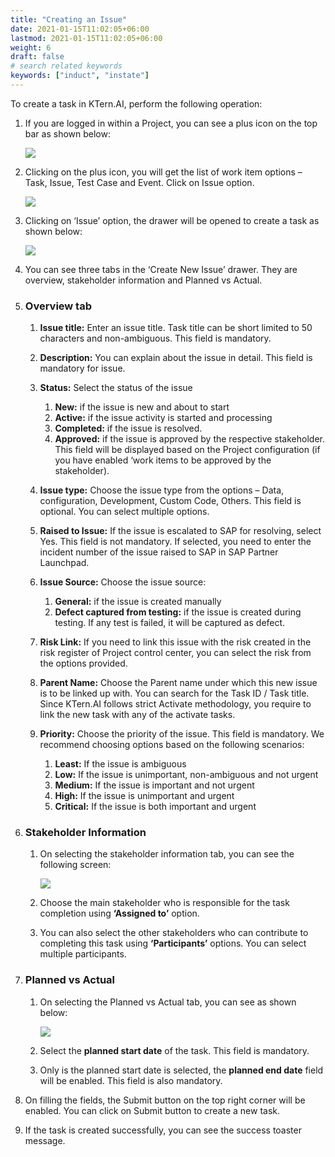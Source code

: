 ```yaml
---
title: "Creating an Issue"
date: 2021-01-15T11:02:05+06:00
lastmod: 2021-01-15T11:02:05+06:00
weight: 6
draft: false
# search related keywords
keywords: ["induct", "instate"]
---
```



To create a task in KTern.AI, perform the following operation:

1. If you are logged in within a Project, you can see a plus icon on the top bar as shown below:

   ![](https://storage.googleapis.com/ktern-docs-files/create-issue-1.png)

2. Clicking on the plus icon, you will get the list of work item options – Task, Issue, Test Case and Event. Click on Issue option.

   ![](https://storage.googleapis.com/ktern-docs-files/create-issue-2.png)

3. Clicking on ‘Issue’ option, the drawer will be opened to create a task as shown below:

   ![](https://storage.googleapis.com/ktern-docs-files/create-issue-3.png)

4. You can see three tabs in the ‘Create New Issue’ drawer. They are overview, stakeholder information and Planned vs Actual.

5. ### Overview tab

   1. **Issue title:** Enter an issue title. Task title can be short limited to 50 characters and non-ambiguous. This field is mandatory.

   2. **Description:** You can explain about the issue in detail. This field is mandatory for issue.

   3. **Status:** Select the status of the issue
      1. **New:** if the issue is new and about to start
      2. **Active:** if the issue activity is started and processing
      3. **Completed:** if the issue is resolved.
      4. **Approved:** if the issue is approved by the respective stakeholder. This field will be displayed based on the Project configuration (if you have enabled ‘work items to be approved by the stakeholder).
   4. **Issue type:** Choose the issue type from the options – Data, configuration, Development, Custom Code, Others. This field is optional. You can select multiple options.

   5. **Raised to Issue:** If the issue is escalated to SAP for resolving, select Yes. This field is not mandatory. If selected, you need to enter the incident number of the issue raised to SAP in SAP Partner Launchpad.

   6. **Issue Source:** Choose the issue source:
      1. **General:** if the issue is created manually
      2. **Defect captured from testing:** if the issue is created during testing. If any test is failed, it will be captured as defect.
   7. **Risk Link:** If you need to link this issue with the risk created in the risk register of Project control center, you can select the risk from the options provided.

   8. **Parent Name:** Choose the Parent name under which this new issue is to be linked up with. You can search for the Task ID / Task title. Since KTern.AI follows strict Activate methodology, you require to link the new task with any of the activate tasks.

   9. **Priority:** Choose the priority of the issue. This field is mandatory. We recommend choosing options based on the following scenarios:
      1. **Least:** If the issue is ambiguous
      2. **Low:** If the issue is unimportant, non-ambiguous and not urgent
      3. **Medium:** If the issue is important and not urgent
      4. **High:** If the issue is unimportant and urgent
      5. **Critical:** If the issue is both important and urgent

6. ### Stakeholder Information

   1. On selecting the stakeholder information tab, you can see the following screen:

      ![](https://storage.googleapis.com/ktern-docs-files/create-issue-4.png)

   2. Choose the main stakeholder who is responsible for the task completion using **‘Assigned to’** option.

   3. You can also select the other stakeholders who can contribute to completing this task using **‘Participants’** options. You can select multiple participants.

7. ### Planned vs Actual

   1. On selecting the Planned vs Actual tab, you can see as shown below:

      ![](https://storage.googleapis.com/ktern-docs-files/create-issue-5.png)

   2. Select the **planned start date** of the task. This field is mandatory.

   3. Only is the planned start date is selected, the **planned end date** field will be enabled. This field is also mandatory.

8. On filling the fields, the Submit button on the top right corner will be enabled. You can click on Submit button to create a new task.

9. If the task is created successfully, you can see the success toaster message.
